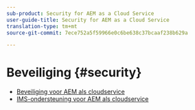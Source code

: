 ```yaml
---
sub-product: Security for AEM as a Cloud Service
user-guide-title: Security for AEM as a Cloud Service
translation-type: tm+mt
source-git-commit: 7ece752a5f59966e0c6be638c37bcaaf238b629a

---
```



# Beveiliging {#security}

+ [Beveiliging voor AEM als cloudservice](/help/security/home.md)
+ [IMS-ondersteuning voor AEM als cloudservice](ims-support.md)
